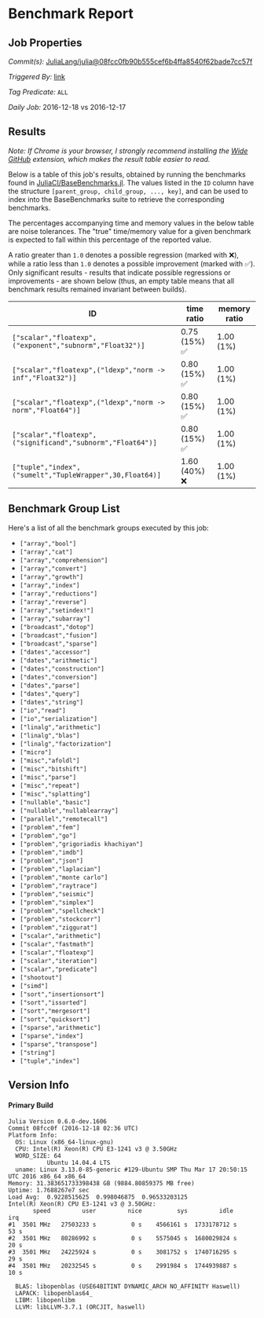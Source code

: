 # Benchmark Report

## Job Properties

*Commit(s):* [JuliaLang/julia@08fcc0fb90b555cef6b4ffa8540f62bade7cc57f](https://github.com/JuliaLang/julia/commit/08fcc0fb90b555cef6b4ffa8540f62bade7cc57f)

*Triggered By:* [link](https://github.com/JuliaLang/julia/commit/08fcc0fb90b555cef6b4ffa8540f62bade7cc57f#commitcomment-20225337)

*Tag Predicate:* `ALL`

*Daily Job:* 2016-12-18 vs 2016-12-17

## Results

*Note: If Chrome is your browser, I strongly recommend installing the [Wide GitHub](https://chrome.google.com/webstore/detail/wide-github/kaalofacklcidaampbokdplbklpeldpj?hl=en)
extension, which makes the result table easier to read.*

Below is a table of this job's results, obtained by running the benchmarks found in
[JuliaCI/BaseBenchmarks.jl](https://github.com/JuliaCI/BaseBenchmarks.jl). The values
listed in the `ID` column have the structure `[parent_group, child_group, ..., key]`,
and can be used to index into the BaseBenchmarks suite to retrieve the corresponding
benchmarks.

The percentages accompanying time and memory values in the below table are noise tolerances. The "true"
time/memory value for a given benchmark is expected to fall within this percentage of the reported value.

A ratio greater than `1.0` denotes a possible regression (marked with :x:), while a ratio less
than `1.0` denotes a possible improvement (marked with :white_check_mark:). Only significant results - results
that indicate possible regressions or improvements - are shown below (thus, an empty table means that all
benchmark results remained invariant between builds).

| ID | time ratio | memory ratio |
|----|------------|--------------|
| `["scalar","floatexp",("exponent","subnorm","Float32")]` | 0.75 (15%) :white_check_mark: | 1.00 (1%)  |
| `["scalar","floatexp",("ldexp","norm -> inf","Float32")]` | 0.80 (15%) :white_check_mark: | 1.00 (1%)  |
| `["scalar","floatexp",("ldexp","norm -> norm","Float64")]` | 0.80 (15%) :white_check_mark: | 1.00 (1%)  |
| `["scalar","floatexp",("significand","subnorm","Float64")]` | 0.80 (15%) :white_check_mark: | 1.00 (1%)  |
| `["tuple","index",("sumelt","TupleWrapper",30,Float64)]` | 1.60 (40%) :x: | 1.00 (1%)  |

## Benchmark Group List

Here's a list of all the benchmark groups executed by this job:

- `["array","bool"]`
- `["array","cat"]`
- `["array","comprehension"]`
- `["array","convert"]`
- `["array","growth"]`
- `["array","index"]`
- `["array","reductions"]`
- `["array","reverse"]`
- `["array","setindex!"]`
- `["array","subarray"]`
- `["broadcast","dotop"]`
- `["broadcast","fusion"]`
- `["broadcast","sparse"]`
- `["dates","accessor"]`
- `["dates","arithmetic"]`
- `["dates","construction"]`
- `["dates","conversion"]`
- `["dates","parse"]`
- `["dates","query"]`
- `["dates","string"]`
- `["io","read"]`
- `["io","serialization"]`
- `["linalg","arithmetic"]`
- `["linalg","blas"]`
- `["linalg","factorization"]`
- `["micro"]`
- `["misc","afoldl"]`
- `["misc","bitshift"]`
- `["misc","parse"]`
- `["misc","repeat"]`
- `["misc","splatting"]`
- `["nullable","basic"]`
- `["nullable","nullablearray"]`
- `["parallel","remotecall"]`
- `["problem","fem"]`
- `["problem","go"]`
- `["problem","grigoriadis khachiyan"]`
- `["problem","imdb"]`
- `["problem","json"]`
- `["problem","laplacian"]`
- `["problem","monte carlo"]`
- `["problem","raytrace"]`
- `["problem","seismic"]`
- `["problem","simplex"]`
- `["problem","spellcheck"]`
- `["problem","stockcorr"]`
- `["problem","ziggurat"]`
- `["scalar","arithmetic"]`
- `["scalar","fastmath"]`
- `["scalar","floatexp"]`
- `["scalar","iteration"]`
- `["scalar","predicate"]`
- `["shootout"]`
- `["simd"]`
- `["sort","insertionsort"]`
- `["sort","issorted"]`
- `["sort","mergesort"]`
- `["sort","quicksort"]`
- `["sparse","arithmetic"]`
- `["sparse","index"]`
- `["sparse","transpose"]`
- `["string"]`
- `["tuple","index"]`

## Version Info

#### Primary Build

```
Julia Version 0.6.0-dev.1606
Commit 08fcc0f (2016-12-18 02:36 UTC)
Platform Info:
  OS: Linux (x86_64-linux-gnu)
  CPU: Intel(R) Xeon(R) CPU E3-1241 v3 @ 3.50GHz
  WORD_SIZE: 64
           Ubuntu 14.04.4 LTS
  uname: Linux 3.13.0-85-generic #129-Ubuntu SMP Thu Mar 17 20:50:15 UTC 2016 x86_64 x86_64
Memory: 31.383651733398438 GB (9884.80859375 MB free)
Uptime: 1.7688267e7 sec
Load Avg:  0.9228515625  0.998046875  0.96533203125
Intel(R) Xeon(R) CPU E3-1241 v3 @ 3.50GHz: 
       speed         user         nice          sys         idle          irq
#1  3501 MHz   27503233 s          0 s    4566161 s  1733178712 s         53 s
#2  3501 MHz   80286992 s          0 s    5575045 s  1680029824 s         20 s
#3  3501 MHz   24225924 s          0 s    3081752 s  1740716295 s         29 s
#4  3501 MHz   20232545 s          0 s    2991984 s  1744939887 s         10 s

  BLAS: libopenblas (USE64BITINT DYNAMIC_ARCH NO_AFFINITY Haswell)
  LAPACK: libopenblas64_
  LIBM: libopenlibm
  LLVM: libLLVM-3.7.1 (ORCJIT, haswell)

```
